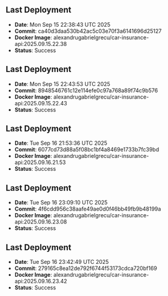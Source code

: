 

## Last Deployment
- **Date**: Mon Sep 15 22:38:43 UTC 2025
- **Commit**: ca40d3daa530b42ac5c03e70f3a6141696d25127
- **Docker Image**: alexandrugabrielgrecu/car-insurance-api:2025.09.15.22.38
- **Status**: Success


## Last Deployment
- **Date**: Mon Sep 15 22:43:53 UTC 2025
- **Commit**: 8948546761c12e114efe0c97a768a89f74c9b576
- **Docker Image**: alexandrugabrielgrecu/car-insurance-api:2025.09.15.22.43
- **Status**: Success


## Last Deployment
- **Date**: Tue Sep 16 21:53:36 UTC 2025
- **Commit**: 6077cd73d88a5f08bc1bf4a8469e1733b7fc39bd
- **Docker Image**: alexandrugabrielgrecu/car-insurance-api:2025.09.16.21.53
- **Status**: Success


## Last Deployment
- **Date**: Tue Sep 16 23:09:10 UTC 2025
- **Commit**: 4f6cdd956c38aafe49ae0d0f46bb49fb9b48199a
- **Docker Image**: alexandrugabrielgrecu/car-insurance-api:2025.09.16.23.08
- **Status**: Success


## Last Deployment
- **Date**: Tue Sep 16 23:42:49 UTC 2025
- **Commit**: 279165c8ea12de792f6744f53173cdca720bf169
- **Docker Image**: alexandrugabrielgrecu/car-insurance-api:2025.09.16.23.42
- **Status**: Success
